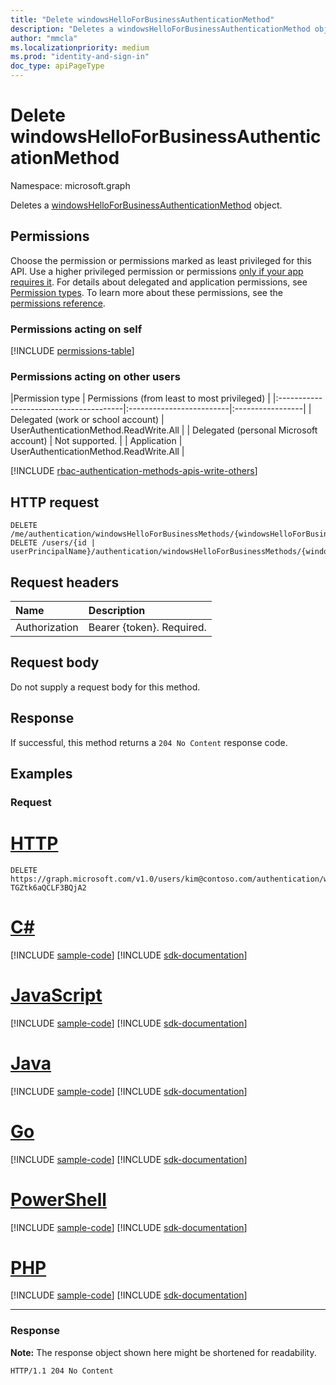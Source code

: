 ```yaml
---
title: "Delete windowsHelloForBusinessAuthenticationMethod"
description: "Deletes a windowsHelloForBusinessAuthenticationMethod object."
author: "mmcla"
ms.localizationpriority: medium
ms.prod: "identity-and-sign-in"
doc_type: apiPageType
---
```


# Delete windowsHelloForBusinessAuthenticationMethod
Namespace: microsoft.graph

Deletes a [windowsHelloForBusinessAuthenticationMethod](../resources/windowshelloforbusinessauthenticationmethod.md) object.

## Permissions

Choose the permission or permissions marked as least privileged for this API. Use a higher privileged permission or permissions [only if your app requires it](/graph/permissions-overview#best-practices-for-using-microsoft-graph-permissions). For details about delegated and application permissions, see [Permission types](/graph/permissions-overview#permission-types). To learn more about these permissions, see the [permissions reference](/graph/permissions-reference).

### Permissions acting on self

<!-- { "blockType": "permissions", "name": "windowshelloforbusinessauthenticationmethod_delete" } -->
[!INCLUDE [permissions-table](../includes/permissions/windowshelloforbusinessauthenticationmethod-delete-permissions.md)]

### Permissions acting on other users

|Permission type      | Permissions (from least to most privileged)              |
|:---------------------------------------|:-------------------------|:-----------------|
| Delegated (work or school account)     | UserAuthenticationMethod.ReadWrite.All |
| Delegated (personal Microsoft account) | Not supported. |
| Application                            | UserAuthenticationMethod.ReadWrite.All |

[!INCLUDE [rbac-authentication-methods-apis-write-others](../includes/rbac-for-apis/rbac-authentication-methods-apis-write-others.md)]

## HTTP request

<!-- {
  "blockType": "ignored"
}
-->
``` http
DELETE /me/authentication/windowsHelloForBusinessMethods/{windowsHelloForBusinessAuthenticationMethodId}
DELETE /users/{id | userPrincipalName}/authentication/windowsHelloForBusinessMethods/{windowsHelloForBusinessAuthenticationMethodId}
```

## Request headers
|Name|Description|
|:---|:---|
|Authorization|Bearer {token}. Required.|

## Request body
Do not supply a request body for this method.

## Response

If successful, this method returns a `204 No Content` response code.

## Examples

### Request

# [HTTP](#tab/http)
<!-- {
  "blockType": "request",
  "name": "delete_windowshelloforbusinessauthenticationmethod",
  "sampleKeys": ["kim@contoso.com", "_jpuR-TGZtk6aQCLF3BQjA2"]
}
-->
``` http
DELETE https://graph.microsoft.com/v1.0/users/kim@contoso.com/authentication/windowsHelloForBusinessMethods/_jpuR-TGZtk6aQCLF3BQjA2
```

# [C#](#tab/csharp)
[!INCLUDE [sample-code](../includes/snippets/csharp/delete-windowshelloforbusinessauthenticationmethod-csharp-snippets.md)]
[!INCLUDE [sdk-documentation](../includes/snippets/snippets-sdk-documentation-link.md)]

# [JavaScript](#tab/javascript)
[!INCLUDE [sample-code](../includes/snippets/javascript/delete-windowshelloforbusinessauthenticationmethod-javascript-snippets.md)]
[!INCLUDE [sdk-documentation](../includes/snippets/snippets-sdk-documentation-link.md)]

# [Java](#tab/java)
[!INCLUDE [sample-code](../includes/snippets/java/delete-windowshelloforbusinessauthenticationmethod-java-snippets.md)]
[!INCLUDE [sdk-documentation](../includes/snippets/snippets-sdk-documentation-link.md)]

# [Go](#tab/go)
[!INCLUDE [sample-code](../includes/snippets/go/delete-windowshelloforbusinessauthenticationmethod-go-snippets.md)]
[!INCLUDE [sdk-documentation](../includes/snippets/snippets-sdk-documentation-link.md)]

# [PowerShell](#tab/powershell)
[!INCLUDE [sample-code](../includes/snippets/powershell/delete-windowshelloforbusinessauthenticationmethod-powershell-snippets.md)]
[!INCLUDE [sdk-documentation](../includes/snippets/snippets-sdk-documentation-link.md)]

# [PHP](#tab/php)
[!INCLUDE [sample-code](../includes/snippets/php/delete-windowshelloforbusinessauthenticationmethod-php-snippets.md)]
[!INCLUDE [sdk-documentation](../includes/snippets/snippets-sdk-documentation-link.md)]

---

### Response
**Note:** The response object shown here might be shortened for readability.
<!-- {
  "blockType": "response",
  "truncated": true
}
-->
``` http
HTTP/1.1 204 No Content
```

